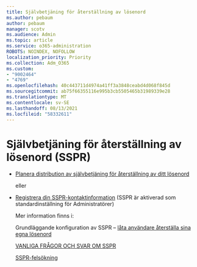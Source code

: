 ```yaml
---
title: Självbetjäning för återställning av lösenord
ms.author: pebaum
author: pebaum
manager: scotv
ms.audience: Admin
ms.topic: article
ms.service: o365-administration
ROBOTS: NOINDEX, NOFOLLOW
localization_priority: Priority
ms.collection: Adm_O365
ms.custom:
- "9002464"
- "4769"
ms.openlocfilehash: 40c443711d4974a41ff3a3848ceabd4d068f845d
ms.sourcegitcommit: ab75f66355116e995b3cb5505465b31989339e28
ms.translationtype: MT
ms.contentlocale: sv-SE
ms.lasthandoff: 08/13/2021
ms.locfileid: "58332611"
---
```

# <a name="self-service-password-reset-sspr"></a>Självbetjäning för återställning av lösenord (SSPR)

- [Planera distribution av självbetjäning för återställning av ditt lösenord](https://go.microsoft.com/fwlink/?linkid=2142944)  

    eller
- [Registrera din SSPR-kontaktinformation](https://mysignins.microsoft.com/security-info) (SSPR är aktiverad som standardinställning för Administratörer)

    Mer information finns i:

    Grundläggande konfiguration av SSPR – [låta användare återställa sina egna lösenord](https://docs.microsoft.com/microsoft-365/admin/add-users/let-users-reset-passwords)

    [VANLIGA FRÅGOR OCH SVAR OM SSPR](https://docs.microsoft.com/azure/active-directory/authentication/active-directory-passwords-faq)

    [SSPR-felsökning](https://docs.microsoft.com/azure/active-directory/authentication/active-directory-passwords-troubleshoot)
